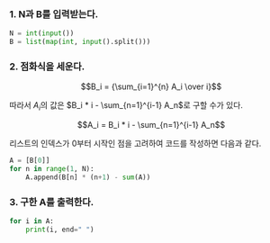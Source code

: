 ### 1. N과 B를 입력받는다.

``` python
N = int(input())
B = list(map(int, input().split()))
```

### 2. 점화식을 세운다.  
```math
B_i = {\sum_{i=1}^{n} A_i \over i}
```
따라서 $`A_i`$의 값은 $`B_i * i - \sum_{n=1}^{i-1} A_n`$로 구할 수가 있다.

```math
A_i = B_i * i - \sum_{n=1}^{i-1} A_n
```

리스트의 인덱스가 0부터 시작인 점을 고려하여 코드를 작성하면 다음과 같다.
``` python
A = [B[0]]
for n in range(1, N):
    A.append(B[n] * (n+1) - sum(A))
```

### 3. 구한 A를 출력한다.
``` python
for i in A:
    print(i, end=" ")
```
